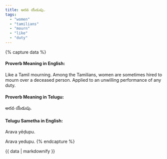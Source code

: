 ```yaml
---
title: అరవ యేడుపు.
tags:
  - "women"
  - "tamilians"
  - "mourn"
  - "like"
  - "duty"
---
```


{% capture data %}
#### Proverb Meaning in English:
Like a Tamil mourning.
Among the Tamilians, women are sometimes hired to mourn over a deceased person.
Applied to an unwilling performance of any duty.

#### Proverb Meaning in Telugu:
అరవ యేడుపు.

#### Telugu Sametha in English:
Arava yēḍupu.

Arava yedupu.
{% endcapture %}

{{ data | markdownify }}

